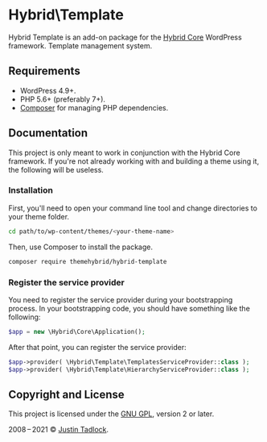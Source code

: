 # Hybrid\\Template

Hybrid Template is an add-on package for the [Hybrid Core](https://github.com/themehybrid/hybrid-core) WordPress framework.
Template management system.

## Requirements

* WordPress 4.9+.
* PHP 5.6+ (preferably 7+).
* [Composer](https://getcomposer.org/) for managing PHP dependencies.

## Documentation

This project is only meant to work in conjunction with the Hybrid Core framework.  If you're not already working with and building a theme using it, the following will be useless.

### Installation

First, you'll need to open your command line tool and change directories to your theme folder.

```bash
cd path/to/wp-content/themes/<your-theme-name>
```

Then, use Composer to install the package.

```bash
composer require themehybrid/hybrid-template
```

### Register the service provider

You need to register the service provider during your bootstrapping process.  In your bootstrapping code, you should have something like the following:

```php
$app = new \Hybrid\Core\Application();
```

After that point, you can register the service provider:

```php
$app->provider( \Hybrid\Template\TemplatesServiceProvider::class );
$app->provider( \Hybrid\Template\HierarchyServiceProvider::class );
```

## Copyright and License

This project is licensed under the [GNU GPL](http://www.gnu.org/licenses/old-licenses/gpl-2.0.html), version 2 or later.

2008&thinsp;&ndash;&thinsp;2021 &copy; [Justin Tadlock](https://themehybrid.com).
